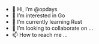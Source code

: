 - 👋 Hi, I’m @opdays
- 👀 I’m interested in Go
- 🌱 I’m currently learning Rust
- 💞️ I’m looking to collaborate on ...
- 📫 How to reach me ...

<!---
opdays/opdays is a ✨ special ✨ repository because its `README.md` (this file) appears on your GitHub profile.
You can click the Preview link to take a look at your changes.
--->
